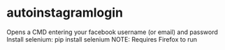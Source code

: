# autoinstagramlogin
Opens a CMD entering your facebook username (or email) and password
Install selenium: pip install selenium
NOTE: Requires Firefox to run
